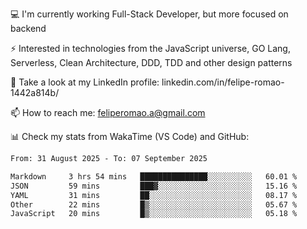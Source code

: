 💻 I'm currently working Full-Stack Developer, but more focused on backend

⚡ Interested in technologies from the JavaScript universe, GO Lang, Serverless, Clean Architecture, DDD, TDD and other design patterns

👥 Take a look at my LinkedIn profile: linkedin.com/in/felipe-romao-1442a814b/

📫 How to reach me: feliperomao.a@gmail.com

📊 Check my stats from WakaTime (VS Code) and GitHub:

<!--START_SECTION:waka-->

```txt
From: 31 August 2025 - To: 07 September 2025

Markdown     3 hrs 54 mins   ███████████████░░░░░░░░░░   60.01 %
JSON         59 mins         ███▓░░░░░░░░░░░░░░░░░░░░░   15.16 %
YAML         31 mins         ██░░░░░░░░░░░░░░░░░░░░░░░   08.17 %
Other        22 mins         █▒░░░░░░░░░░░░░░░░░░░░░░░   05.67 %
JavaScript   20 mins         █▒░░░░░░░░░░░░░░░░░░░░░░░   05.18 %
```

<!--END_SECTION:waka-->
